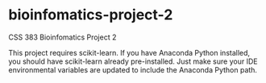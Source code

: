 # bioinfomatics-project-2
CSS 383 Bioinfomatics Project 2

This project requires scikit-learn. If you have Anaconda Python installed, you should have scikit-learn already pre-installed. Just make sure your IDE environmental variables are updated to include the Anaconda Python path. 
